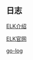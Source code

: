 ## 日志

[ELK介绍](https://www.cnblogs.com/aresxin/p/8035137.html)

[ELK官网](https://www.elastic.co)

[go-log](https://github.com/xiaomeng79/go-log)